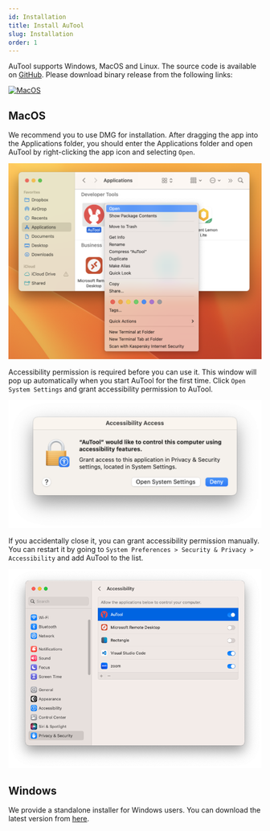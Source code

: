 ```yaml
---
id: Installation
title: Install AuTool
slug: Installation
order: 1
---
```


AuTool supports Windows, MacOS and Linux. The source code is available on [GitHub](https://github.com/danalite/autool/). Please download binary release from the following links:

[![MacOS](https://img.shields.io/badge/download-latest-green?logo=github&style=flat-square)](https://github.com/danalite/autool/releases)

## MacOS

We recommend you to use DMG for installation. After dragging the app into the Applications folder, you should enter the Applications folder and open AuTool by right-clicking the app icon and selecting `Open`.

<img src="https://raw.githubusercontent.com/danalite/autool-docs/main/images/install-macos-open.png"/>

Accessibility permission is required before you can use it. This window will pop up automatically when you start AuTool for the first time. Click `Open System Settings` and grant accessibility permission to AuTool.

<img src="https://raw.githubusercontent.com/danalite/autool-docs/main/images/install-macos-accessibility.png"/>

If you accidentally close it, you can grant accessibility permission manually. You can restart it by going to `System Preferences > Security & Privacy > Accessibility` and add AuTool to the list.

<img src="https://raw.githubusercontent.com/danalite/autool-docs/main/images/install-macos-accessibility-enable.png"/>

## Windows

We provide a standalone installer for Windows users. You can download the latest version from [here](https://github.com/danalite/autool/releases).

